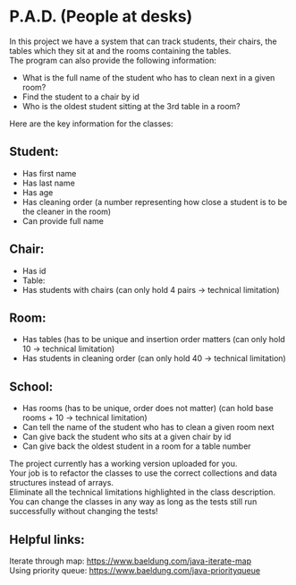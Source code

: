 # P.A.D. (People at desks)  
In this project we have a system that can track students, their chairs, the tables which they sit at and the rooms containing the tables.  
The program can also provide the following information:   
 - What is the full name of the student who has to clean next in a given room?
 - Find the student to a chair by id
 - Who is the oldest student sitting at the 3rd table in a room?

Here are the key information for the classes:  
## Student:
 - Has first name
 - Has last name
 - Has age
 - Has cleaning order (a number representing how close a student is to be the cleaner in the room)
 - Can provide full name
## Chair:
 - Has id
 - Table:
 - Has students with chairs (can only hold 4 pairs -> technical limitation)
## Room:
 - Has tables (has to be unique and insertion order matters (can only hold 10 -> technical limitation)
 - Has students in cleaning order (can only hold 40 -> technical limitation)
## School:
 - Has rooms (has to be unique, order does not matter) (can hold base rooms + 10 -> technical limitation)
 - Can tell the name of the student who has to clean a given room next
 - Can give back the student who sits at a given chair by id
 - Can give back the oldest student in a room for a table number

The project currently has a working version uploaded for you.  
Your job is to refactor the classes to use the correct collections and data structures instead of arrays.  
Eliminate all the technical limitations highlighted in the class description.  
You can change the classes in any way as long as the tests still run successfully without changing the tests!

## Helpful links: 
Iterate through map: https://www.baeldung.com/java-iterate-map  
Using priority queue: https://www.baeldung.com/java-priorityqueue
